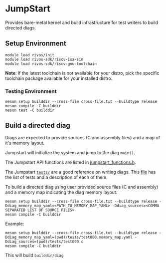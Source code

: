 <!--
SPDX-FileCopyrightText: 2023 Rivos Inc.

SPDX-License-Identifier: LicenseRef-Rivos-Internal-Only
-->

# JumpStart

Provides bare-metal kernel and build infrastructure for test writers to build directed diags.

## Setup Environment

```
module load rivos/init
module load rivos-sdk/riscv-isa-sim
module load rivos-sdk/riscv-gnu-toolchain
```

**Note**: If the latest toolchain is not available for your distro, pick the specific toolchain package available for your installed distro.

### Testing Environment

```
meson setup builddir --cross-file cross-file.txt --buildtype release
meson compile -C builddir
meson test -C builddir
```

## Build a directed diag

Diags are expected to provide sources (C and assembly files) and a map of it's memory layout.

Jumpstart will initialize the system and jump to the diag `main()`.

The Jumpstart API functions are listed in [jumpstart_functions.h](jumpstart_functions.h).

The Jumpstart [`tests/`](tests) are a good reference on writing diags. This [file](tests/meson.build) has the list of tests and a description of each of them.

To build a directed diag using user provided source files (C and assembly) and a memory map indicating the diag memory layout:

```
meson setup builddir --cross-file cross-file.txt --buildtype release -Ddiag_memory_map_yaml=<PATH_TO_MEMORY_MAP_YAML> -Ddiag_sources=<COMMA SEPARATED LIST OF SOURCE FILES>
meson compile -C builddir
```

Example:
```
meson setup builddir --cross-file cross-file.txt --buildtype release -Ddiag_memory_map_yaml=(pwd)/tests/test000.memory_map.yaml -Ddiag_sources=(pwd)/tests/test000.c
meson compile -C builddir
```

This will build `builddir/diag`
